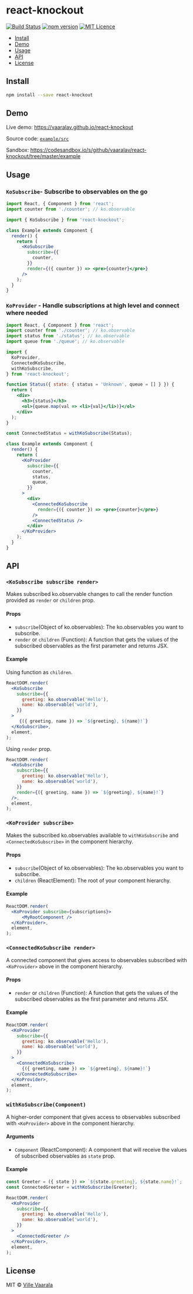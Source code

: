 # react-knockout

[![Build Status](https://travis-ci.org/vaaralav/react-knockout.svg?branch=master)](https://travis-ci.org/vaaralav/react-knockout)
[![npm version](https://badge.fury.io/js/react-knockout.svg)](https://npmjs.com/package/react-knockout)
[![MIT Licence](https://badges.frapsoft.com/os/mit/mit.svg?v=103)](LICENSE)

- [Install](#install)
- [Demo](#demo)
- [Usage](#usage)
- [API](#api)
- [License](#license)

## Install

```bash
npm install --save react-knockout
```

## Demo

Live demo: https://vaaralav.github.io/react-knockout

Source code: [`example/src`](example/src)

Sandbox: https://codesandbox.io/s/github/vaaralav/react-knockout/tree/master/example

## Usage

### `KoSubscribe`- Subscribe to observables on the go

```jsx
import React, { Component } from 'react';
import counter from './counter'; // ko.observable

import { KoSubscribe } from 'react-knockout';

class Example extends Component {
  render() {
    return (
      <KoSubscribe
        subscribe={{
          counter,
        }}
        render={({ counter }) => <pre>{counter}</pre>}
      />
    );
  }
}
```

### `KoProvider` - Handle subscriptions at high level and connect where needed

```jsx
import React, { Component } from 'react';
import counter from './counter'; // ko.observable
import status from './status'; // ko.observable
import queue from './queue'; // ko.observable

import {
  KoProvider,
  ConnectedKoSubscribe,
  withKoSubscribe,
} from 'react-knockout';

function Status({ state: { status = 'Unknown', queue = [] } }) {
  return (
    <div>
      <h3>{status}</h3>
      <ol>{queue.map(val => <li>{val}</li>)}</ol>
    </div>
  );
}

const ConnectedStatus = withKoSubscribe(Status);

class Example extends Component {
  render() {
    return (
      <KoProvider
        subscribe={{
          counter,
          status,
          queue,
        }}
      >
        <div>
          <ConnectedKoSubscribe
            render={({ counter }) => <pre>{counter}</pre>}
          />
          <ConnectedStatus />
        </div>
      </KoProvider>
    );
  }
}
```

## API

### `<KoSubscribe subscribe render>`

Makes subscribed ko.observable changes to call the render function provided as `render` or `children` prop.

#### Props

- `subscribe`(Object of ko.observables): The ko.observables you want to subscribe.
- `render` or `children` (Function): A function that gets the values of the subscribed observables as the first parameter and returns JSX.

#### Example

Using function as `children`.

```jsx
ReactDOM.render(
  <KoSubscribe
    subscribe={{
      greeting: ko.observable('Hello'),
      name: ko.observable('world'),
    }}
  >
     {({ greeting, name }) => `${greeting}, ${name}!`}
  </KoSubscribe>,
  element,
);
```

Using `render` prop.

```jsx
ReactDOM.render(
  <KoSubscribe
    subscribe={{
      greeting: ko.observable('Hello'),
      name: ko.observable('world'),
    }}
    render={({ greeting, name }) => `${greeting}, ${name}!`}
  />,
  element,
);
```

### `<KoProvider subscribe>`

Makes the subscribed ko.observables available to `withKoSubscribe` and `<ConnectedKoSubscribe>` in the component hierarchy.

#### Props

- `subscribe`(Object of ko.observables): The ko.observables you want to subscribe.
- `children` (ReactElement): The root of your component hierarchy.

#### Example

```jsx
ReactDOM.render(
  <KoProvider subscribe={subscriptions}>
      <MyRootComponent />
  </KoProvider>,
  element,
);
```

### `<ConnectedKoSubscribe render>`

A connected component that gives access to observables subscribed with `<KoProvider>` above in the component hierarchy.

#### Props

- `render` or `children` (Function): A function that gets the values of the subscribed observables as the first parameter and returns JSX.

#### Example

```jsx
ReactDOM.render(
  <KoProvider
    subscribe={{
      greeting: ko.observable('Hello'),
      name: ko.observable('world'),
    }}
  >
    <ConnectedKoSubscribe>
      {({ greeting, name }) => `${greeting}, ${name}!`}
    </ConnectedKoSubscribe>
  </KoProvider>,
  element,
);
```

### `withKoSubscribe(Component)`

A higher-order component that gives access to observables subscribed with `<KoProvider>` above in the component hierarchy.

#### Arguments

- `Component` (ReactComponent): A component that will receive the values of subscribed observables as `state` prop.

#### Example

```jsx
const Greeter = ({ state }) => `${state.greeting}, ${state.name}!`;
const ConnectedGreeter = withKoSubscribe(Greeter);

ReactDOM.render(
  <KoProvider
    subscribe={{
      greeting: ko.observable('Hello'),
      name: ko.observable('world'),
    }}
  >
    <ConnectedGreeter />
  </KoProvider>,
  element,
);
```

## License

MIT © [Ville Vaarala](https://github.com/vaaralav)
